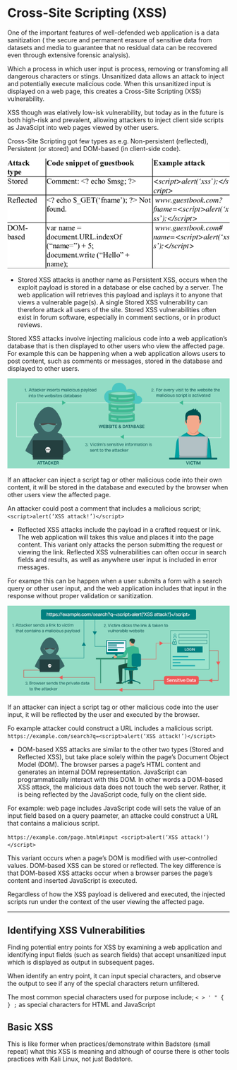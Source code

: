 # Cross-Site Scripting (XSS)
<!-- Offensive-Security-OSCP-by-Offensive-Security_2020 page: 297 - 312 & some theory and memo from other pages-->

One of the important features of well-defended web application is a data sanitization ( the secure and permanent erasure of sensitive data from datasets and media to guarantee that no residual data can be recovered even through extensive forensic analysis). 

Which a process in which user input is process, removing or transfoming all dangerous characters or stings. Unsanitized  data allows an attack to inject and potentially execute malicious code. When this unsanitized input is displayed on a web page, this creates a Cross-Site Scripting (XSS) vulnerability.

XSS though was elatively low-isk vulnerability, but today as in the future is both high-risk and prevalent, allowing attackers to inject client side scripts as JavaScipt into web pages viewed by other users.

Cross-Site Scripting got few types as e.g. Non-persistent (reflected), Persistent (or stored) and DOM-based (in client-side code).

![Alt text](webApp-attackTeory1/webapp_xss1.png)

- Stored XSS attacks is another name as Persistent XSS, occurs when the exploit payload is stored in a database or else cached by a server. The web application will retrieves this payload and isplays it to anyone that views a vulnerable page(s).  A single Stored XSS vulnerability can therefore attack all users of the site. Stored XSS vulnerabilities often exist in forum software, especially in comment sections, or in product reviews.

Stored XSS attacks involve injecting malicious code into a web application’s database that is then displayed to other users who view the affected page. For example this can be happening when a web application allows users to post content, such as comments or messages, stored in the database and displayed to other users.

![Alt text](webApp-attackTeory1/webapp_xss3.png)

If an attacker can inject a script tag or other malicious code into their own content, it will be stored in the database and executed by the browser when other users view the affected page.

An attacker could post a comment that includes a malicious script;
`<script>alert(‘XSS attack!’)</script>`

- Reflected XSS attacks include the payload in a crafted request or link. The web application will takes this value and places it into the page content. This variant only attacks the person submitting the request or viewing the link. Reflected XSS vulnerabilities can often occur in search fields and results, as well as anywhere user input is included in error messages.

For exampe this can be happen when a user submits a form with a search query or other user input, and the web application includes that input in the response without proper validation or sanitization.

![Alt text](webApp-attackTeory1/webapp_xss2.png)

If an attacker can inject a script tag or other malicious code into the user input, it will be reflected by the user and executed by the browser.

Fo example attacker could construct a URL includes a malicious script.
`https://example.com/search?q=<script>alert(‘XSS attack!’)</script>`
  
- DOM-based XSS attacks are similar to the other two types (Stored and Reflected XSS), but take place solely within the page’s Document Object Model (DOM).  The browser
parses a page’s HTML content and generates an internal DOM representation. JavaScript can programmatically interact with this DOM. In other words a DOM-based XSS attack, the malicious data does not touch the web server. Rather, it is being reflected by the JavaScript code, fully on the client side.

For example: web page includes JavaScript code will sets the value of an input field based on a query paameter, an attacke could construct a URL that contains a malicious script. <br>

`https://example.com/page.html#input <script>alert(‘XSS attack!’)</script>`

This variant occurs when a page’s DOM is modified with user-controlled values. DOM-based XSS can be stored or reflected. The key difference is that DOM-based XSS attacks occur when a browser parses the page’s content and inserted JavaScript is executed.

Regardless of how the XSS payload is delivered and executed, the injected scripts run under the context of the user viewing the affected page.

<hr>

## Identifying XSS Vulnerabilities

Finding potential entry points for XSS by examining a web application and identifying input fields (such as search fields) that accept unsanitized input which is displayed as output in
subsequent pages.

When identify an entry point, it can input special characters, and observe the output to see if any of the special characters return unfiltered.

The most common special characters used for purpose include; `< > ' " { } ;` as special characters for HTML and JavaScript

## Basic XSS

This is like former when practices/demonstrate within Badstore (small repeat) what this XSS is meaning and although of course there is other tools practices with Kali Linux, not just Badstore.






